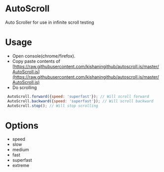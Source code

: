 # AutoScroll
Auto Scroller for use in infinite scroll testing 

# Usage
- Open console(chrome/firefox).
- Copy paste contents of [https://raw.githubusercontent.com/kishaningithub/autoscroll.js/master/AutoScroll.js](https://raw.githubusercontent.com/kishaningithub/autoscroll.js/master/AutoScroll.js)
- Do scrolling
```javascript
 AutoScroll.forward({speed: 'superfast'}); // Will scroll forward
 AutoScroll.backward({speed: 'superfast'}); // Will scroll backward
 AutoScroll.stop(); // Will stop scrolling
```

# Options

- speed
 - slow
 - medium
 - fast
 - superfast
 - extreme
